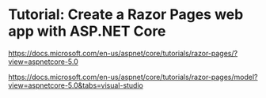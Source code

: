 # Tutorial: Create a Razor Pages web app with ASP.NET Core

https://docs.microsoft.com/en-us/aspnet/core/tutorials/razor-pages/?view=aspnetcore-5.0

https://docs.microsoft.com/en-us/aspnet/core/tutorials/razor-pages/model?view=aspnetcore-5.0&tabs=visual-studio
